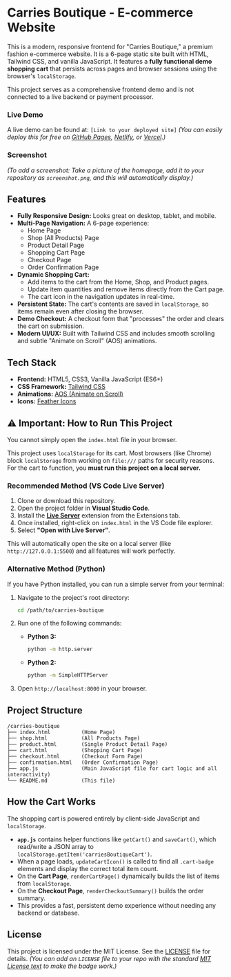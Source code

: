 # Carries Boutique - E-commerce Website

[](https://opensource.org/licenses/MIT)

This is a modern, responsive frontend for "Carries Boutique," a premium fashion e-commerce website. It is a 6-page static site built with HTML, Tailwind CSS, and vanilla JavaScript. It features a **fully functional demo shopping cart** that persists across pages and browser sessions using the browser's `localStorage`.

This project serves as a comprehensive frontend demo and is not connected to a live backend or payment processor.

### Live Demo

A live demo can be found at: `[Link to your deployed site]`
*(You can easily deploy this for free on [GitHub Pages](https://pages.github.com/), [Netlify](https://www.netlify.com/), or [Vercel](https://vercel.com/).)*

### Screenshot

*(To add a screenshot: Take a picture of the homepage, add it to your repository as `screenshot.png`, and this will automatically display.)*

## Features

  * **Fully Responsive Design:** Looks great on desktop, tablet, and mobile.
  * **Multi-Page Navigation:** A 6-page experience:
      * Home Page
      * Shop (All Products) Page
      * Product Detail Page
      * Shopping Cart Page
      * Checkout Page
      * Order Confirmation Page
  * **Dynamic Shopping Cart:**
      * Add items to the cart from the Home, Shop, and Product pages.
      * Update item quantities and remove items directly from the Cart page.
      * The cart icon in the navigation updates in real-time.
  * **Persistent State:** The cart's contents are saved in `localStorage`, so items remain even after closing the browser.
  * **Demo Checkout:** A checkout form that "processes" the order and clears the cart on submission.
  * **Modern UI/UX:** Built with Tailwind CSS and includes smooth scrolling and subtle "Animate on Scroll" (AOS) animations.

## Tech Stack

  * **Frontend:** HTML5, CSS3, Vanilla JavaScript (ES6+)
  * **CSS Framework:** [Tailwind CSS](https://tailwindcss.com/)
  * **Animations:** [AOS (Animate on Scroll)](https://github.com/michalsnik/aos)
  * **Icons:** [Feather Icons](https://feathericons.com/)

## ⚠️ Important: How to Run This Project

You cannot simply open the `index.html` file in your browser.

This project uses `localStorage` for its cart. Most browsers (like Chrome) block `localStorage` from working on `file:///` paths for security reasons. For the cart to function, you **must run this project on a local server.**

### Recommended Method (VS Code Live Server)

1.  Clone or download this repository.
2.  Open the project folder in **Visual Studio Code**.
3.  Install the [**Live Server**](https://marketplace.visualstudio.com/items?itemName=ritwickdey.LiveServer) extension from the Extensions tab.
4.  Once installed, right-click on `index.html` in the VS Code file explorer.
5.  Select **"Open with Live Server"**.

This will automatically open the site on a local server (like `http://127.0.0.1:5500`) and all features will work perfectly.

### Alternative Method (Python)

If you have Python installed, you can run a simple server from your terminal:

1.  Navigate to the project's root directory:

    ```bash
    cd /path/to/carries-boutique
    ```

2.  Run one of the following commands:

      * **Python 3:**
        ```bash
        python -m http.server
        ```
      * **Python 2:**
        ```bash
        python -m SimpleHTTPServer
        ```

3.  Open `http://localhost:8000` in your browser.

## Project Structure

```
/carries-boutique
├── index.html          (Home Page)
├── shop.html           (All Products Page)
├── product.html        (Single Product Detail Page)
├── cart.html           (Shopping Cart Page)
├── checkout.html       (Checkout Form Page)
├── confirmation.html   (Order Confirmation Page)
├── app.js              (Main JavaScript file for cart logic and all interactivity)
└── README.md           (This file)
```

## How the Cart Works

The shopping cart is powered entirely by client-side JavaScript and `localStorage`.

  * **`app.js`** contains helper functions like `getCart()` and `saveCart()`, which read/write a JSON array to `localStorage.getItem('carriesBoutiqueCart')`.
  * When a page loads, `updateCartIcon()` is called to find all `.cart-badge` elements and display the correct total item count.
  * On the **Cart Page**, `renderCartPage()` dynamically builds the list of items from `localStorage`.
  * On the **Checkout Page**, `renderCheckoutSummary()` builds the order summary.
  * This provides a fast, persistent demo experience without needing any backend or database.

## License

This project is licensed under the MIT License. See the [LICENSE](https://www.google.com/search?q=LICENSE) file for details.
*(You can add an `LICENSE` file to your repo with the standard [MIT License text](https://opensource.org/licenses/MIT) to make the badge work.)*
